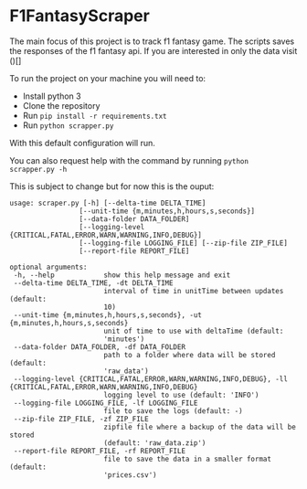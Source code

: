 # F1FantasyScraper
The main focus of this project is to track f1 fantasy game.
The scripts saves the responses of the f1 fantasy api.
If you are interested in only the data visit ()[]

To run the project on your machine you will need to:
 - Install python 3
 - Clone the repository
 - Run `pip install -r requirements.txt`
 - Run `python scrapper.py`
 
 With this default configuration will run.
 
 You can also request help with the command by running 
 `python scrapper.py -h`
 
This is subject to change but for now this is the ouput:
 ```
usage: scraper.py [-h] [--delta-time DELTA_TIME]
                  [--unit-time {m,minutes,h,hours,s,seconds}]
                  [--data-folder DATA_FOLDER]
                  [--logging-level {CRITICAL,FATAL,ERROR,WARN,WARNING,INFO,DEBUG}]
                  [--logging-file LOGGING_FILE] [--zip-file ZIP_FILE]
                  [--report-file REPORT_FILE]

optional arguments:
  -h, --help            show this help message and exit
  --delta-time DELTA_TIME, -dt DELTA_TIME
                        interval of time in unitTime between updates (default:
                        10)
  --unit-time {m,minutes,h,hours,s,seconds}, -ut {m,minutes,h,hours,s,seconds}
                        unit of time to use with deltaTime (default:
                        'minutes')
  --data-folder DATA_FOLDER, -df DATA_FOLDER
                        path to a folder where data will be stored (default:
                        'raw_data')
  --logging-level {CRITICAL,FATAL,ERROR,WARN,WARNING,INFO,DEBUG}, -ll {CRITICAL,FATAL,ERROR,WARN,WARNING,INFO,DEBUG}
                        logging level to use (default: 'INFO')
  --logging-file LOGGING_FILE, -lf LOGGING_FILE
                        file to save the logs (default: -)
  --zip-file ZIP_FILE, -zf ZIP_FILE
                        zipfile file where a backup of the data will be stored
                        (default: 'raw_data.zip')
  --report-file REPORT_FILE, -rf REPORT_FILE
                        file to save the data in a smaller format (default:
                        'prices.csv')
``` 

